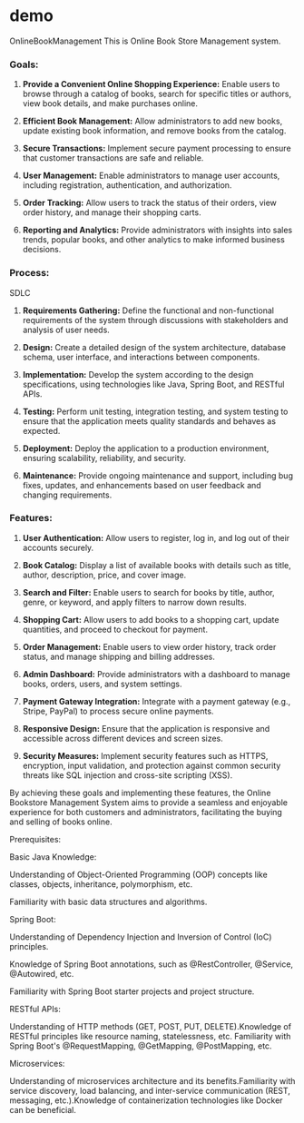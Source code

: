 # demo
 OnlineBookManagement
This is Online Book Store Management system.

### Goals:

1. **Provide a Convenient Online Shopping Experience:** Enable users to browse through a catalog of books, search for specific titles or authors, view book details, and make purchases online.

2. **Efficient Book Management:** Allow administrators to add new books, update existing book information, and remove books from the catalog.

3. **Secure Transactions:** Implement secure payment processing to ensure that customer transactions are safe and reliable.

4. **User Management:** Enable administrators to manage user accounts, including registration, authentication, and authorization.

5. **Order Tracking:** Allow users to track the status of their orders, view order history, and manage their shopping carts.

6. **Reporting and Analytics:** Provide administrators with insights into sales trends, popular books, and other analytics to make informed business decisions.

### Process:

SDLC

1. **Requirements Gathering:** Define the functional and non-functional requirements of the system through discussions with stakeholders and analysis of user needs.

2. **Design:** Create a detailed design of the system architecture, database schema, user interface, and interactions between components.

3. **Implementation:** Develop the system according to the design specifications, using technologies like Java, Spring Boot, and RESTful APIs.

4. **Testing:** Perform unit testing, integration testing, and system testing to ensure that the application meets quality standards and behaves as expected.

5. **Deployment:** Deploy the application to a production environment, ensuring scalability, reliability, and security.

6. **Maintenance:** Provide ongoing maintenance and support, including bug fixes, updates, and enhancements based on user feedback and changing requirements.

### Features:

1. **User Authentication:** Allow users to register, log in, and log out of their accounts securely.

2. **Book Catalog:** Display a list of available books with details such as title, author, description, price, and cover image.

3. **Search and Filter:** Enable users to search for books by title, author, genre, or keyword, and apply filters to narrow down results.

4. **Shopping Cart:** Allow users to add books to a shopping cart, update quantities, and proceed to checkout for payment.

5. **Order Management:** Enable users to view order history, track order status, and manage shipping and billing addresses.

6. **Admin Dashboard:** Provide administrators with a dashboard to manage books, orders, users, and system settings.

7. **Payment Gateway Integration:** Integrate with a payment gateway (e.g., Stripe, PayPal) to process secure online payments.

8. **Responsive Design:** Ensure that the application is responsive and accessible across different devices and screen sizes.

9. **Security Measures:** Implement security features such as HTTPS, encryption, input validation, and protection against common security threats like SQL injection and cross-site scripting (XSS).

By achieving these goals and implementing these features, the Online Bookstore Management System aims to provide a seamless and enjoyable experience for both customers and administrators, facilitating the buying and selling of books online.

Prerequisites:

Basic Java Knowledge:

Understanding of Object-Oriented Programming (OOP) concepts like classes, objects, inheritance, polymorphism, etc.

Familiarity with basic data structures and algorithms.

Spring Boot:

Understanding of Dependency Injection and Inversion of Control (IoC) principles.

Knowledge of Spring Boot annotations, such as @RestController, @Service, @Autowired, etc.

Familiarity with Spring Boot starter projects and project structure.

RESTful APIs:

Understanding of HTTP methods (GET, POST, PUT, DELETE).Knowledge of RESTful principles like resource naming, statelessness, etc. Familiarity with Spring Boot's @RequestMapping, @GetMapping, @PostMapping, etc.

Microservices:

Understanding of microservices architecture and its benefits.Familiarity with service discovery, load balancing, and inter-service communication (REST, messaging, etc.).Knowledge of containerization technologies like Docker can be beneficial.
